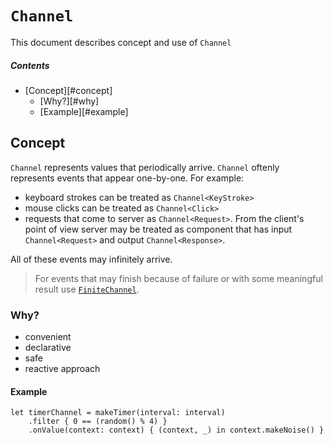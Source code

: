 # `Channel`
This document describes concept and use of `Channel`

##### Contents
* [Concept][#concept]
	* [Why?][#why]
	* [Example][#example]

## Concept
`Channel` represents values that periodically arrive. `Channel` oftenly represents events that appear one-by-one. For example:

* keyboard strokes can be treated as `Channel<KeyStroke>`
* mouse clicks can be treated as `Channel<Click>`
* requests that come to server as `Channel<Request>`. From the client's point of view server may be treated as component that has input `Channel<Request>` and output `Channel<Response>`.

All of these events may infinitely arrive.
>	For events that may finish because of failure or with some meaningful result use [`FiniteChannel`](https://github.com/AsyncNinja/AsyncNinja/blob/master/Docs/FiniteChannel.md).

### Why?
* convenient
* declarative
* safe
* reactive approach

#### Example
```
let timerChannel = makeTimer(interval: interval)
	.filter { 0 == (random() % 4) }
	.onValue(context: context) { (context, _) in context.makeNoise() }
```